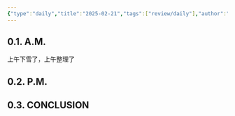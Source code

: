 ```yaml
---
{"type":"daily","title":"2025-02-21","tags":["review/daily"],"author":"codertoro","establish":"2025-02-21T10:43:00","location":"山西偏关","weather":"snowy","dg-publish":true,"permalink":"/Daily/2025/02/2025-02-21/","dgPassFrontmatter":true,"created":"2025-02-23T17:22:12.932+08:00","updated":"2025-03-03T22:16:18.723+08:00"}
---
```


## 0.1. A.M.

上午下雪了，上午整理了

## 0.2. P.M.


## 0.3. CONCLUSION


